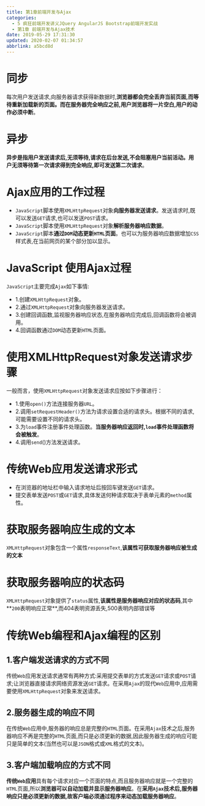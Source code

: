 ```yaml
---
title: 第1章前端开发与Ajax
categories: 
  - 5 疯狂前端开发讲义JQuery AngularJS Bootstrap前端开发实战
  - 第1章 前端开发与Ajax技术
date: 2019-05-29 17:31:30
updated: 2020-02-07 01:34:57
abbrlink: a5bcd8d
---
```

# 同步 #
每次用户发送请求,向服务器请求获得新数据时,**浏览器都会完全丢弃当前页面,而等待重新加载新的页面。而在服务器完全响应之前,用户浏览器将一片空白,用户的动作必须中断**。
# 异步 #
**异步是指用户发送请求后,无须等待,请求在后台发送,不会阻塞用户当前活动。用户无须等待第一次请求得到完全响应,即可发送第二次请求**。
# Ajax应用的工作过程 #
- `JavaScript`脚本使用`XMLHttpRequest`对象**向服务器发送请求**。发送请求时,既可以发送`GET`请求,也可以发送`POST`请求。
- `JavaScript`脚本使用`XMLHttpRequest`对象**解析服务器响应数据**。
- `JavaScript`脚本**通过`DOM`动态更新`HTML`页面**。也可以为服务器响应数据增加`CSS`样式表,在当前网页的某个部分加以显示。

# JavaScript 使用Ajax过程 #
`JavaScript`主要完成`Ajax`如下事情:
- 1.创建`XMLHttpRequest`对象。
- 2.通过`XMLHttpRequest`对象向服务器发送请求。
- 3.创建回调函数,监视服务器响应状态,在服务器响应完成后,回调函数将会被调用。
- 4.回调函数通过`DOM`动态更新`HTML`页面。


# 使用XMLHttpRequest对象发送请求步骤 #
一般而言，使用`XMLHttpRequest`对象发送请求应按如下步骤进行：
- 1.使用`open()`方法连接服务器`URL`。
- 2.调用`setRequestHeader()`方法为请求设置合适的请求头。根据不同的请求,可能需要设置不同的请求头。
- 3.为`load`事件注册事件处理函数。**当服务器响应返回时,`load`事件处理函数将会被触发**。
- 4.调用`send`()方法发送请求。

# 传统Web应用发送请求形式 #
- 在浏览器的地址栏中输入请求地址后按回车键发送`GET`请求。
- 提交表单发送`POST`或`GET`请求,具体发送何种请求取决于表单元素的`method`属性。

# 获取服务器响应生成的文本 #
`XMLHttpRequest`对象包含一个属性`responseText`,**该属性可获取服务器响应被生成的文本**
# 获取服务器响应的状态码 #
`XMLHttpRequest`对象提供了`status`属性,**该属性是服务器响应对应的状态码**,其中**`200`表明响应正常**,而404表明资源丢失,500表明内部错误等
# 传统Web编程和Ajax编程的区别 #
## 1.客户端发送请求的方式不同 ##
传统`Web`应用发送请求通常有两种方式:采用提交表单的方式发送`GET`请求或`POST`请求;让浏览器直接请求网络资源发送`GET`请求。在采用`Ajax`的现代`Web`应用中,应用需要使用`XMLHttpRequest`对象来发送请求。
## 2.服务器生成的响应不同 ##
在传统`Web`应用中,服务器的响应总是完整的`HTML`页面。在采用`Ajax`技术之后,服务器响应不再是完整的`HTML`页面,而只是必须更新的数据,因此服务器生成的响应可能只是简单的文本(当然也可以是`JSON`格式或`XML`格式的文本)。
## 3.客户端加载响应的方式不同 ##
**传统`Web`应用**具有每个请求对应一个页面的特点,而且服务器响应就是一个完整的`HTML`页面,所以**浏览器可以自动加载并显示服务器响应**。在**采用`Ajax`**技术后,服务器响应只是必须更新的数据,故**客户端必须通过程序来动态加载服务器响应**。

